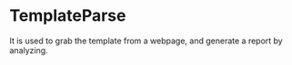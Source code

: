 TemplateParse
=============

It is used to grab the template from a webpage, and generate a report by analyzing.
